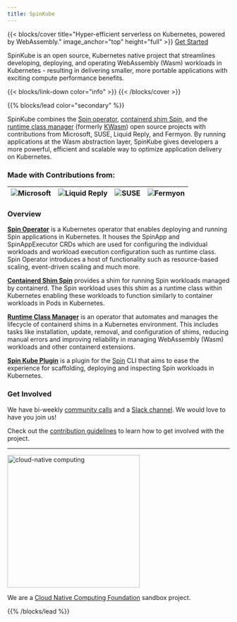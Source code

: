 ```yaml
---
title: SpinKube
---
```


{{< blocks/cover title="Hyper-efficient serverless on Kubernetes, powered by WebAssembly."
image_anchor="top" height="full" >}} <a class="btn btn-lg btn-primary me-3 mb-4" href="/docs"> Get
  Started <i class="fas fa-arrow-alt-circle-right ms-2"></i> </a>
<p class="lead mt-5">SpinKube is an open source, Kubernetes native project that streamlines developing,
deploying, and operating WebAssembly (Wasm) workloads in Kubernetes - resulting in delivering smaller, more portable applications with exciting compute performance benefits.</p>
{{< blocks/link-down color="info" >}}
{{< /blocks/cover >}}


{{% blocks/lead color="secondary" %}}

SpinKube combines the <a href="https://github.com/spinframework/spin-operator">Spin operator</a>, <a
href="https://github.com/spinframework/containerd-shim-spin">containerd shim Spin</a>, and the <a
href="https://github.com/spinframework/runtime-class-manager">runtime class manager</a> (formerly <a
href="https://kwasm.sh/">KWasm</a>) open source projects with contributions from Microsoft, SUSE,
Liquid Reply, and Fermyon. By running applications at the Wasm abstraction layer, SpinKube gives
developers a more powerful, efficient and scalable way to optimize application delivery on
Kubernetes.


### Made with Contributions from:

|![Microsoft](../logo-microsoft.png)|![Liquid Reply](../logo-liquidreply.png)|![SUSE](../logo-suse.png)|![Fermyon](../logo-fermyon.png)|
|---|---|---|---|

### Overview

[**Spin Operator**](https://github.com/spinframework/spin-operator/) is a Kubernetes operator that enables
deploying and running Spin applications in Kubernetes. It houses the SpinApp and SpinAppExecutor CRDs
which are used for configuring the individual workloads and workload execution configuration such as
runtime class. Spin Operator introduces a host of functionality such as resource-based scaling,
event-driven scaling and much more.

[**Containerd Shim Spin**](https://github.com/spinframework/containerd-shim-spin) provides a shim for running Spin
workloads managed by containerd. The Spin workload uses this shim as a runtime class within Kubernetes enabling
these workloads to function similarly to container workloads in Pods in Kubernetes.

[**Runtime Class Manager**](https://github.com/spinframework/runtime-class-manager) is an operator that
automates and manages the lifecycle of containerd shims in a Kubernetes environment. This includes tasks
like installation, update, removal, and configuration of shims, reducing manual errors and improving
reliability in managing WebAssembly (Wasm) workloads and other containerd extensions.

[**Spin Kube Plugin**](https://github.com/spinframework/spin-plugin-kube) is a plugin for the [Spin](https://developer.fermyon.com/spin/v3/index) CLI
that aims to ease the experience for scaffolding, deploying and inspecting Spin workloads in Kubernetes.

### Get Involved

We have bi-weekly [community calls](https://docs.google.com/document/d/10is2YoNC0NpXw4_5lSyTfpPph9_A9wBissKGrpFaIrI/edit?usp=sharing) and a [Slack channel](https://cloud-native.slack.com/archives/C06PC7JA1EE). We would love to have you join us! <br>

Check out the [contribution guidelines](/docs/contrib/) to learn how to get involved with the project.

---

<img class="responsive mx-auto d-block"
    width="300"
    alt="cloud-native computing"
    src="../cloud-native-computing.svg">

<div class="text-center">We are a <a href="https://www.cncf.io">Cloud Native Computing Foundation</a> sandbox project.</div>

{{% /blocks/lead %}}
